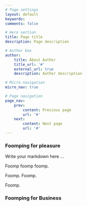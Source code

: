 ```yaml
---
# Page settings
layout: default
keywords:
comments: false

# Hero section
title: Page title
description: Page description

# Author box
author:
    title: About Author
    title_url: '#'
    external_url: true
    description: Author description

# Micro navigation
micro_nav: true

# Page navigation
page_nav:
    prev:
        content: Previous page
        url: '#'
    next:
        content: Next page
        url: '#'
---
```


### Foomping for pleasure

Write your markdown here ...

Foomp foomp foomp.

Foomp. Foomp.

Foomp.

### Foomping for Business
